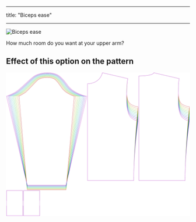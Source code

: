 ***

title: "Biceps ease"

***

![Biceps ease](bicepsease.svg)

How much room do you want at your upper arm?

## Effect of this option on the pattern

![This image shows the effect of this option by superimposing several variants that have a different value for this option](sven_bicepsease_sample.svg "Effect of this option on the pattern")
